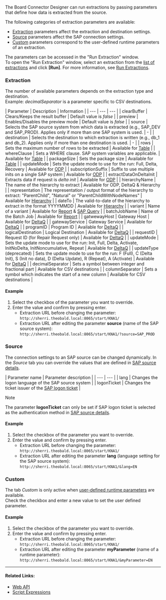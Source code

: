 The Board Connector Designer can run extractions by passing parameters that define how data is extracted from the source.

The following categories of extraction parameters are available:

- [Extraction](#extraction) parameters affect the extraction and destination settings.
- [Source](#source) parameters affect the SAP connection settings.
- [Custom](#custom) parameters correspond to the user-defined runtime parameters of an extraction.

The parameters can be accessed in the "Run Extraction" window.\
To open the "Run Extraction" window, select an extraction from the [list of extractions](../../designer/#list-of-extractions) and click **[Run]**. For more information, see [Run Extractions](../../run-extractions/#run-extractions-in-the-designer).

### Extraction

The number of available parameters depends on the extraction type and destination.\
Example: *decimalSeparator* is a parameter specific to CSV destinations.

| Parameter | Description | Information | | --- | --- | --- | | clearBuffer | Clears/Keeps the result buffer | Default value is *false* | | preview | Enables/Disables the preview mode | Default value is *false* | | source | Selects the SAP source system from which data is extracted (e.g., SAP_DEV and SAP_PROD). Applies only if more than one SAP system is used. | - | | destination | Selects the destination to which extraction is written (e.g., db_1 and db_2). Applies only if more than one destination is used. | - | | rows | Sets the maximum number of rows to be extracted | Available for [Table](../../table/settings/#row-limit) | | whereClause | Sets a WHERE clause. SAP system variables are applicable. | Available for [Table](../../table/where-clause/) | | packageSize | Sets the package size | Available for [Table](../../table/settings/#package-size) | | updateMode | Sets the update mode to use for the run: Full, Delta, Recovery | Available for [ODP](../../odp/update-mode/) | | subscriptionSuffix | Suffix to use multiple inits on a single SAP system | Available for [ODP](../../odp/) | | extractDataOnDeltaInit | Extracts data if request is *delta init* | Available for [ODP](../../odp/update-mode/) | | hierarchyName | The name of the hierarchy to extract | Available for ODP, DeltaQ & Hierarchy | | representation | The representation / output format of the hierarchy to extract: "ParentChild", "Natural" or "ParentChildWithNodeNames" | Available for [Hierarchy](../../hierarchy/output-format/) | | dateTo | The valid-to-date of the hierarchy to extract in the format YYYYMMDD | Available for [Hierarchy](../../hierarchy/) | | variant | Name of a variant | Available for [Report](../../report/variants-and-selections/) & [SAP Query](../../query/variants-and-selections/) | | batchJobName | Name of the Batch Job | Available for [Report](../../report/settings/) | | gatwewayHost | Gateway Host | Available for [DeltaQ](../../deltaq/deltaq-customization/) | | gatewayService | Gateway Service | Available for [DeltaQ](../../deltaq/deltaq-customization/) | | programID | Program ID | Available for [DeltaQ](../../deltaq/deltaq-customization/) | | logicalDestination | Logical Destination | Available for [DeltaQ](../../deltaq/deltaq-customization/) | | requestID | Request ID (for Repair Request only) | Available for [DeltaQ](../../deltaq/deltaq-customization/) | | updateMode | Sets the update mode to use for the run: Init, Full, Delta, Activate, InitNoDelta, InitNoncumulative, Repeat | Available for [DeltaQ](../../deltaq/update-mode/) | | updateType (deprecated) | Sets the update mode to use for the run: F (Full), C (Delta Init), S (Init no data), D (Delta Update), R (Repeat), A (Activate) | Available for [DeltaQ](../../deltaq/update-mode/) | | decimalSeparator | Sets a symbol between integer and fractional part | Available for CSV destinations | | columnSeparator | Sets a symbol which indicates the start of a new column | Available for CSV destinations |

#### Example

1. Select the checkbox of the parameter you want to override.
1. Enter the value and confirm by pressing enter.
   - Extraction URL before changing the parameter:\
     `http://sherri.theobald.local:8065/start/KNA1/`
   - Extraction URL after editing the parameter **source** (name of the SAP source system):\
     `http://sherri.theobald.local:8065/start/KNA1/?source=SAP_PROD`

### Source

The connection settings to an SAP source can be changed dynamically. In the *Source* tab you can override the values that are defined in [SAP source details](../../sap-connection/settings/).

| Parameter name | Parameter description | | --- | --- | | lang | Changes the logon language of the SAP source system | | logonTicket | Changes the ticket issuer of the [SAP logon ticket](../../sap-connection/sso-with-logon-ticket/) |

Note

The parameter **logonTicket** can only be set if SAP logon ticket is selected as the authentication method in [SAP source details](../../sap-connection/sso-with-logon-ticket/#configure-sso-with-logon-ticket-in-the-sap-source).

#### Example

1. Select the checkbox of the parameter you want to override.
1. Enter the value and confirm by pressing enter.
   - Extraction URL before changing the parameter:\
     `http://sherri.theobald.local:8065/start/KNA1/`
   - Extraction URL after editing the parameter **lang** (language setting for the SAP source system):\
     `http://sherri.theobald.local:8065/start/KNA1/&lang=EN`

### Custom

The tab *Custom* is only active when [user-defined runtime parameters](../#about-custom-runtime-parameters) are available.\
Check the checkbox and enter a new value to set the user defined parameter.

#### Example

1. Select the checkbox of the parameter you want to override.
1. Enter the value and confirm by pressing enter.
   - Extraction URL before changing the parameter:\
     `http://sherri.theobald.local:8065/start/KNA1/`
   - Extraction URL after editing the parameter **myParameter** (name of a runtime parameter):\
     `http://sherri.theobald.local:8065/start/KNA1/&myParameter=EN`

______________________________________________________________________

#### Related Links:

- [Web API](../../../web-api/)
- [Script Expressions](../script-expressions/)
